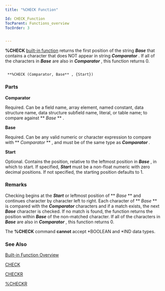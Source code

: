 ```yaml
---
title: "%CHECK Function"

Id: CHECK_Function
TocParent: Functions_overview
TocOrder: 3


---
```


**%CHECK** [built-in function](Functions_overview.html) returns the first position of the string ***Base*** that contains a character that does NOT appear in string ***Comparator*** . If all of the characters in ***Base*** are also in ***Comparator*** , this function returns 0. 

```

 **%CHECK (Comparator, Base** , {Start})
```

### Parts

**Comparator** 

Required. Can be a field name, array element, named constant, data structure name, data structure subfield name, literal, or table name; to compare against ** *Base* ** .


**Base** 

Required. Can be any valid numeric or character expression to compare with ** *Comparator* ** , and must be of the same type as ***Comparator*** .


**Start** 

Optional. Contains the position, relative to the leftmost position in ***Base*** , in which to start. If specified, ***Start*** must be a non-float numeric with zero decimal positions. If not specified, the starting position defaults to 1.


### Remarks
Checking begins at the ***Start*** or leftmost position of ** *Base* ** and continues character by character left to right. Each character of ** *Base* ** is compared with the ***Comparator*** characters and if a match exists, the next ***Base*** character is checked. If no match is found, the function returns the position within ***Base*** of the non-matched character. If all of the characters in ***Base*** are also in ***Comparator*** , this function returns 0. 

The **%CHECK** command **cannot** accept *BOOLEAN and *IND data types. 

### See Also
[Built-in Function Overview](Functions_overview.html)

[CHECK](CHECK.html)

[CHECKR](CHECKR.html)

[%CHECKR](CHECKR_Function.html) 
